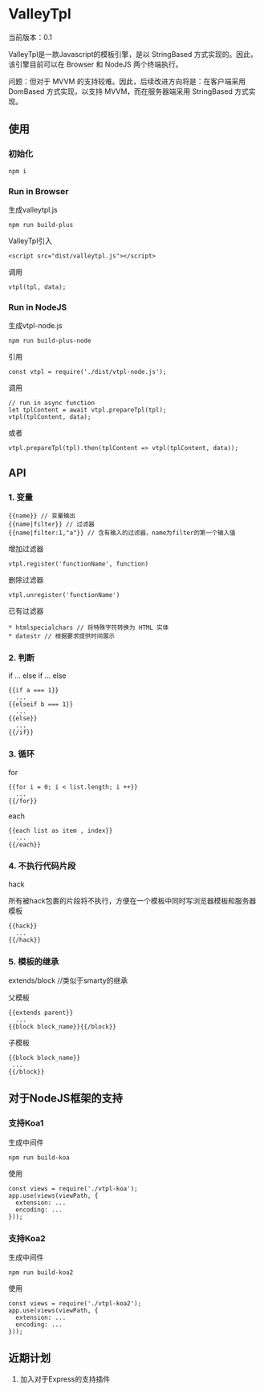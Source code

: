 # ValleyTpl

当前版本：0.1

ValleyTpl是一款Javascript的模板引擎，是以 StringBased 方式实现的。因此，该引擎目前可以在 Browser 和 NodeJS 两个终端执行。

问题：但对于 MVVM 的支持较难。因此，后续改进方向将是：在客户端采用 DomBased 方式实现，以支持 MVVM，而在服务器端采用 StringBased 方式实现。

## 使用

### 初始化

	npm i

### Run in Browser

生成valleytpl.js

	npm run build-plus

ValleyTpl引入

	<script src="dist/valleytpl.js"></script>

调用

	vtpl(tpl, data);

### Run in NodeJS

生成vtpl-node.js

	npm run build-plus-node

引用

	const vtpl = require('./dist/vtpl-node.js');

调用

	// run in async function
	let tplContent = await vtpl.prepareTpl(tpl);
	vtpl(tplContent, data);

或者

	vtpl.prepareTpl(tpl).then(tplContent => vtpl(tplContent, data));

## API

### 1. 变量

	{{name}} // 变量输出
	{{name|filter}} // 过滤器
	{{name|filter:1,"a"}} // 含有输入的过滤器，name为filter的第一个输入值

增加过滤器

	vtpl.register('functionName', function)

删除过滤器

	vtpl.unregister('functionName')

已有过滤器

	* htmlspecialchars // 将特殊字符转换为 HTML 实体
	* datestr // 根据要求提供时间展示

### 2. 判断

if ... else if ... else

	{{if a === 1}}
	  ...
	{{elseif b === 1}}
	  ...
	{{else}}
	  ...
	{{/if}}

### 3. 循环

for

	{{for i = 0; i < list.length; i ++}}
	  ...
	{{/for}}

each

	{{each list as item , index}}
	  ...
	{{/each}}

### 4. 不执行代码片段

hack

所有被hack包裹的片段将不执行，方便在一个模板中同时写浏览器模板和服务器模板

	{{hack}}
	  ...
	{{/hack}}

### 5. 模板的继承

extends/block //类似于smarty的继承

父模板

	{{extends parent}}
	  ...
	{{block block_name}}{{/block}}

子模板

	{{block block_name}}
	 ...
	{{/block}}

## 对于NodeJS框架的支持

### 支持Koa1

生成中间件

	npm run build-koa

使用

	const views = require('./vtpl-koa');
	app.use(views(viewPath, {
	  extension: ...
	  encoding: ...
	}));

### 支持Koa2

生成中间件

	npm run build-koa2

使用

	const views = require('./vtpl-koa2');
	app.use(views(viewPath, {
	  extension: ...
	  encoding: ...
	}));

## 近期计划

1. 加入对于Express的支持插件
